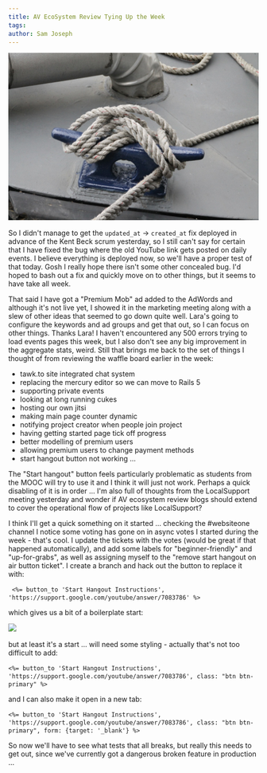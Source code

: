 ```yaml
---
title: AV EcoSystem Review Tying Up the Week
tags: 
author: Sam Joseph
---
```


![tying up](../images/tying_up.jpg)

So I didn't manage to get the `updated_at` -> `created_at` fix deployed in advance of the Kent Beck scrum yesterday, so I still can't say for certain that I have fixed the bug where the old YouTube link gets posted on daily events.  I believe everything is deployed now, so we'll have a proper test of that today.  Gosh I really hope there isn't some other concealed bug.  I'd hoped to bash out a fix and quickly move on to other things, but it seems to have take all week.

That said I have got a "Premium Mob" ad added to the AdWords and although it's not live yet, I showed it in the marketing meeting along with a slew of other ideas that seemed to go down quite well.  Lara's going to configure the keywords and ad groups and get that out, so I can focus on other things.  Thanks Lara!  I haven't encountered any 500 errors trying to load events pages this week, but I also don't see any big improvement in the aggregate stats, weird.  Still that brings me back to the set of things I thought of from reviewing the waffle board earlier in the week:

* tawk.to site integrated chat system
* replacing the mercury editor so we can move to Rails 5
* supporting private events
* looking at long running cukes
* hosting our own jitsi
* making main page counter dynamic
* notifying project creator when people join project
* having getting started page tick off progress
* better modelling of premium users
* allowing premium users to change payment methods
* start hangout button not working ...

The "Start hangout" button feels particularly problematic as students from the MOOC will try to use it and I think it will just not work.  Perhaps a quick disabling of it is in order ... I'm also full of thoughts from the LocalSupport meeting yesterday and wonder if AV ecosystem review blogs should extend to cover the operational flow of projects like LocalSupport?

I think I'll get a quick something on it started ... checking the #websiteone channel I notice some voting has gone on in async votes I started during the week - that's cool.  I update the tickets with the votes (would be great if that happened automatically), and add some labels for "beginner-friendly" and "up-for-grabs", as well as assigning myself to the "remove start hangout on air button ticket".  I create a branch and hack out the button to replace it with:

```erb
 <%= button_to 'Start Hangout Instructions', 'https://support.google.com/youtube/answer/7083786' %>
```

which gives us a bit of a boilerplate start:

![](https://dl.dropbox.com/s/ailmb73picj4oxh/Screenshot%202017-11-03%2010.37.37.png?dl=0)

but at least it's a start ... will need some styling - actually that's not too difficult to add:

```erb
<%= button_to 'Start Hangout Instructions', 'https://support.google.com/youtube/answer/7083786', class: "btn btn-primary" %>
```

and I can also make it open in a new tab:

```erb
<%= button_to 'Start Hangout Instructions', 'https://support.google.com/youtube/answer/7083786', class: "btn btn-primary", form: {target: '_blank'} %>
```

So now we'll have to see what tests that all breaks, but really this needs to get out, since we've currently got a dangerous broken feature in production ...


